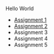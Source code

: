 ---
---
Hello World

* [Assignment 1](www.google.ca)
* [Assignment 2](www.google.ca)
* Assignment 3
* Assignment 4
* Assignment 5
